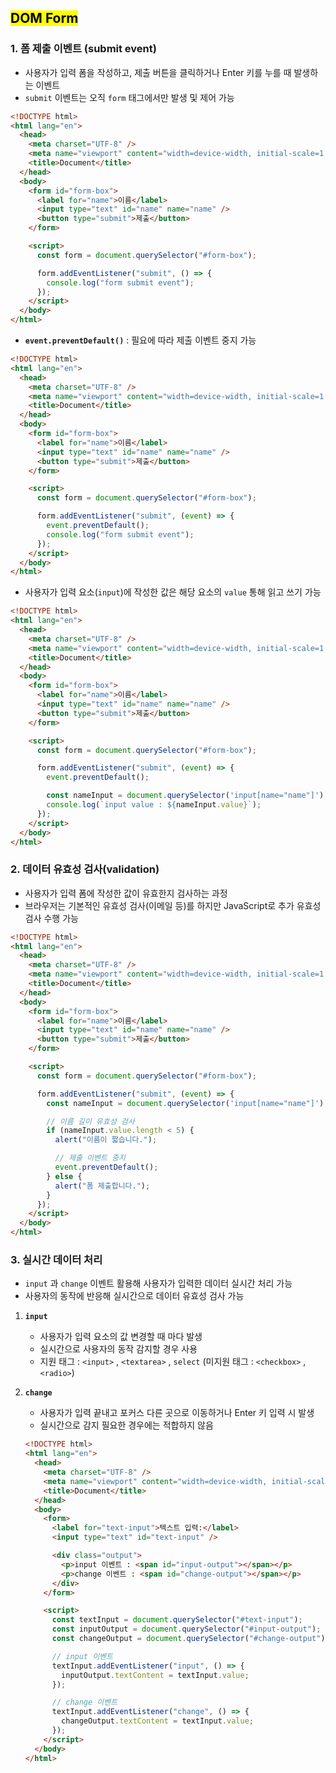 ## <mark color="#fbc956">DOM Form</mark>

### 1. 폼 제출 이벤트 (submit event)

- 사용자가 입력 폼을 작성하고, 제출 버튼을 클릭하거나 Enter 키를 누를 때 발생하는 이벤트
- `submit` 이벤트는 오직 `form` 태그에서만 발생 및 제어 가능

```html
<!DOCTYPE html>
<html lang="en">
  <head>
    <meta charset="UTF-8" />
    <meta name="viewport" content="width=device-width, initial-scale=1.0" />
    <title>Document</title>
  </head>
  <body>
    <form id="form-box">
      <label for="name">이름</label>
      <input type="text" id="name" name="name" />
      <button type="submit">제출</button>
    </form>

    <script>
      const form = document.querySelector("#form-box");

      form.addEventListener("submit", () => {
        console.log("form submit event");
      });
    </script>
  </body>
</html>
```

- **`event.preventDefault()`** : 필요에 따라 제출 이벤트 중지 가능

```html
<!DOCTYPE html>
<html lang="en">
  <head>
    <meta charset="UTF-8" />
    <meta name="viewport" content="width=device-width, initial-scale=1.0" />
    <title>Document</title>
  </head>
  <body>
    <form id="form-box">
      <label for="name">이름</label>
      <input type="text" id="name" name="name" />
      <button type="submit">제출</button>
    </form>

    <script>
      const form = document.querySelector("#form-box");

      form.addEventListener("submit", (event) => {
        event.preventDefault();
        console.log("form submit event");
      });
    </script>
  </body>
</html>
```

- 사용자가 입력 요소(`input`)에 작성한 값은 해당 요소의 `value` 통해 읽고 쓰기 가능

```html
<!DOCTYPE html>
<html lang="en">
  <head>
    <meta charset="UTF-8" />
    <meta name="viewport" content="width=device-width, initial-scale=1.0" />
    <title>Document</title>
  </head>
  <body>
    <form id="form-box">
      <label for="name">이름</label>
      <input type="text" id="name" name="name" />
      <button type="submit">제출</button>
    </form>

    <script>
      const form = document.querySelector("#form-box");

      form.addEventListener("submit", (event) => {
        event.preventDefault();

        const nameInput = document.querySelector('input[name="name"]');
        console.log(`input value : ${nameInput.value}`);
      });
    </script>
  </body>
</html>
```

### 2. 데이터 유효성 검사(validation)

- 사용자가 입력 폼에 작성한 값이 유효한지 검사하는 과정
- 브라우저는 기본적인 유효성 검사(이메일 등)를 하지만 JavaScript로 추가 유효성 검사 수행 가능

```html
<!DOCTYPE html>
<html lang="en">
  <head>
    <meta charset="UTF-8" />
    <meta name="viewport" content="width=device-width, initial-scale=1.0" />
    <title>Document</title>
  </head>
  <body>
    <form id="form-box">
      <label for="name">이름</label>
      <input type="text" id="name" name="name" />
      <button type="submit">제출</button>
    </form>

    <script>
      const form = document.querySelector("#form-box");

      form.addEventListener("submit", (event) => {
        const nameInput = document.querySelector('input[name="name"]');

        // 이름 길이 유효성 검사
        if (nameInput.value.length < 5) {
          alert("이름이 짧습니다.");

          // 제출 이벤트 중지
          event.preventDefault();
        } else {
          alert("폼 제출합니다.");
        }
      });
    </script>
  </body>
</html>
```

### 3. 실시간 데이터 처리

- `input` 과 `change` 이벤트 활용해 사용자가 입력한 데이터 실시간 처리 가능
- 사용자의 동작에 반응해 실시간으로 데이터 유효성 검사 가능

1. **`input`**
   - 사용자가 입력 요소의 값 변경할 때 마다 발생
   - 실시간으로 사용자의 동작 감지할 경우 사용
   - 지원 태그 : `<input>` , `<textarea>` , `select`
     (미지원 태그 : `<checkbox>` , `<radio>`)
2. **`change`**

   - 사용자가 입력 끝내고 포커스 다른 곳으로 이동하거나 Enter 키 입력 시 발생
   - 실시간으로 감지 필요한 경우에는 적합하지 않음

   ```html
   <!DOCTYPE html>
   <html lang="en">
     <head>
       <meta charset="UTF-8" />
       <meta name="viewport" content="width=device-width, initial-scale=1.0" />
       <title>Document</title>
     </head>
     <body>
       <form>
         <label for="text-input">텍스트 입력:</label>
         <input type="text" id="text-input" />

         <div class="output">
           <p>input 이벤트 : <span id="input-output"></span></p>
           <p>change 이벤트 : <span id="change-output"></span></p>
         </div>
       </form>

       <script>
         const textInput = document.querySelector("#text-input");
         const inputOutput = document.querySelector("#input-output");
         const changeOutput = document.querySelector("#change-output");

         // input 이벤트
         textInput.addEventListener("input", () => {
           inputOutput.textContent = textInput.value;
         });

         // change 이벤트
         textInput.addEventListener("change", () => {
           changeOutput.textContent = textInput.value;
         });
       </script>
     </body>
   </html>
   ```
